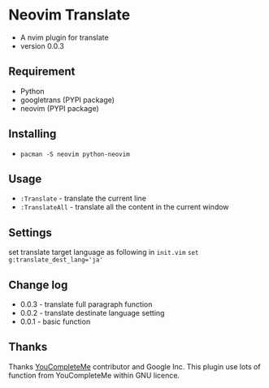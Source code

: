 # Neovim Translate
- A nvim plugin for translate
- version 0.0.3

## Requirement
- Python
- googletrans (PYPI package)
- neovim (PYPI package)


## Installing
- `pacman -S neovim python-neovim`

## Usage
- `:Translate`
		- translate the current line
- `:TranslateAll`
		- translate all the content in the current window

## Settings
set translate target language as following in `init.vim`
`set g:translate_dest_lang='ja'`

## Change log
- 0.0.3 - translate full paragraph function
- 0.0.2 - translate destinate language setting
- 0.0.1 - basic function

## Thanks
Thanks [YouCompleteMe](https://github.com/Valloric/YouCompleteMe) contributor and Google Inc.
This plugin use lots of function from YouCompleteMe within GNU licence.
